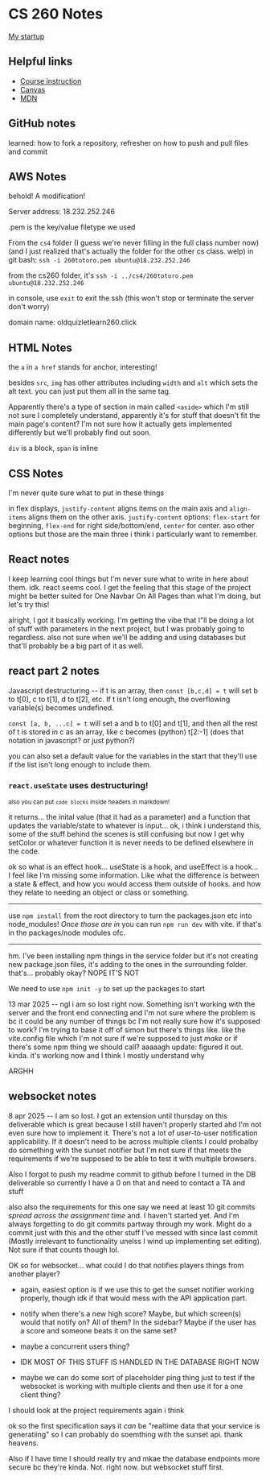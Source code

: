 # CS 260 Notes

[My startup](https://simon.cs260.click)

## Helpful links

- [Course instruction](https://github.com/webprogramming260)
- [Canvas](https://byu.instructure.com)
- [MDN](https://developer.mozilla.org)

##  GitHub notes
learned: how to fork a repository, refresher on how to push and pull files and commit


## AWS Notes

behold! A modification!

Server address: 18.232.252.246

.pem is the key/value filetype we used

From the `cs4` folder (I guess we're never filling in the full class number now) (and I just realized that's actually the folder for the other cs class. welp) in git bash: `ssh -i 260totoro.pem ubuntu@18.232.252.246`

from the cs260 folder, it's `ssh -i ../cs4/260totoro.pem ubuntu@18.232.252.246`

in console, use `exit` to exit the ssh (this won't stop or terminate the server don't worry)

domain name: oldquizletlearn260.click




## HTML Notes
the  `a` in  `a href` stands for anchor, interesting!

besides `src`, `img` has other attributes including `width` and `alt` which sets the alt text. you can just put them all in the same tag.

Apparently there's a type of section in main called `<aside>` which I'm still not sure I completely understand, apparently it's for stuff that doesn't fit the main page's content? I'm not sure how it actually gets implemented differently but we'll probably find out soon.

`div` is a block, `span` is inline

## CSS Notes

I'm never quite sure what to put in these things

in flex displays, `justify-content` aligns items on the main axis and `align-items` aligns them on the other axis. `justify-content` options: `flex-start` for beginning, `flex-end` for right side/bottom/end, `center` for center. aso other options but those are the main three i think i particularly want to remember.

## React notes

I keep learning cool things but I'm never sure what to write in here about them. idk. react seems cool. I get the feeling that this stage of the project might be better suited for One Navbar On All Pages than what I'm doing, but let's try this!

alright, I got it basically working. I'm getting the vibe that I"ll be doing a lot of stuff with parameters in the next project, but I was probably going to regardless. also not sure when we'll be adding and using databases but that'll probably be a big part of it as well.

## react part 2 notes

Javascript destructuring -- 
if t is an array, then 
`const [b,c,d] = t` will set b to t[0], c to t[1], d to t[2], etc.
If t isn't long enough, the overflowing variable(s) becomes undefined.

`const [a, b, ...c] = t` will set a and b to t[0] and t[1], and then all the rest of t is stored in c as an array, like c becomes (python) t[2:-1] (does that notation in javascript? or just python?)

you can also set a default value for the variables in the start that they'll use if the list isn't long enough to include them.

### `react.useState` uses destructuring!

<small> also you can put `code blocks` inside headers in markdown!</small>

it returns... the inital value (that it had as a parameter) and a function that updates the variable/state to whatever is input... ok, i think i understand this, some of the stuff behind the scenes is still confusing but now I get why setColor or whatever function it is never needs to be defined elsewhere in the code. 

ok so what is an effect hook...
useState is a hook, and useEffect is a hook... I feel like I'm missing some information. Like what the difference is between a state & effect, and how you would access them outside of hooks. and how they relate to needing an object or class or something.

----
use `npm install` from the root directory to turn the packages.json etc into node_modules! *Once those are in* you can run `npm run dev` with vite. if that's in the packages/node modules ofc.

---
hm. I've been installing npm things in the service folder but it's not creating new package.json files, it's adding to the ones in the surrounding folder. that's... probably okay? NOPE IT'S NOT

We need to use `npm init -y` to set up the packages to start

13 mar 2025 -- ngl i am so lost right now. Something isn't working with the server and the front end connecting and I'm not sure where the problem is bc it could be any number of things bc I'm not really sure how it's supposed to work? I'm trying to base it off of simon but there's things like. like the vite.config file which I'm not sure if we're supposed to just *make* or if there's some npm thing we should call? aaaaagh
update: figured it out. kinda. it's working now and I think I mostly understand why

ARGHH


## websocket notes
8 apr 2025 -- I am so lost. I got an extension until thursday on this deliverable which is great because I still haven't properly started ahd I'm not even sure how to implement it. There's not a lot of user-to-user notification applicability. If it doesn't need to be across multiple clients I could probalby do something with the sunset notifier but I'm not sure if that meets the requirements if we're supposed to be able to test it with multiple browsers.

Also I forgot to push my readme commit to github before I turned in the DB deliverable so currently I have a 0 on that and need to contact a TA and stuff

also also the requirements for this one say we need at least 10 git commits *spread across the assignment time* and. I haven't started yet. And I'm always forgetting to do git commits partway through my work. Might do a commit just with this and the other stuff I've messed with since last commit (Mostly irrelevant to functionality unelss I wind up implementing set editing). Not sure if that counts though lol.

OK so for websocket... what could I do that notifies players things from another player?

- again, easiest option is if we use this to get the sunset notifier working properly, though idk if that would mess with the API application part.

- notify when there's a new high score? Maybe, but which screen(s) would that notify on? All of them? In the sidebar?
Maybe if the user has a score and someone beats it on the same set?
- maybe a concurrent users thing?
- IDK MOST OF THIS STUFF IS HANDLED IN THE DATABASE RIGHT NOW

- maybe we can do some sort of placeholder ping thing just to test if the websocket is working with multiple clients and then use it for a one client thing?

I should look at the project requirements again i think

ok so the first specification says it *can* be "realtime data that your service is generatiing" so I can probably do soemthing with the sunset api. thank heavens.


Also if I have time I should really try and mkae the database endpoints more secure bc they're kinda. Not. right now. but websocket stuff first.
